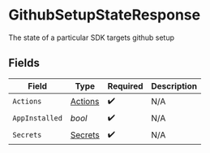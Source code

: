# GithubSetupStateResponse

The state of a particular SDK targets github setup


## Fields

| Field                                     | Type                                      | Required                                  | Description                               |
| ----------------------------------------- | ----------------------------------------- | ----------------------------------------- | ----------------------------------------- |
| `Actions`                                 | [Actions](../../Models/Shared/Actions.md) | :heavy_check_mark:                        | N/A                                       |
| `AppInstalled`                            | *bool*                                    | :heavy_check_mark:                        | N/A                                       |
| `Secrets`                                 | [Secrets](../../Models/Shared/Secrets.md) | :heavy_check_mark:                        | N/A                                       |